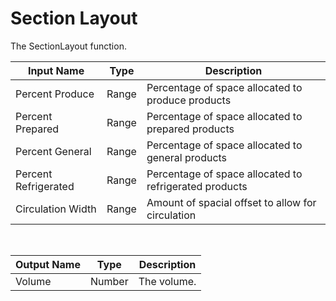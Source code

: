 
            
# Section Layout

The SectionLayout function.

|Input Name|Type|Description|
|---|---|---|
|Percent Produce|Range|Percentage of space allocated to produce products|
|Percent Prepared|Range|Percentage of space allocated to prepared products|
|Percent General|Range|Percentage of space allocated to general products|
|Percent Refrigerated|Range|Percentage of space allocated to refrigerated products|
|Circulation Width|Range|Amount of spacial offset to allow for circulation|


<br>

|Output Name|Type|Description|
|---|---|---|
|Volume|Number|The volume.|

